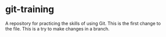# git-training
A repository for practicing the skills of using Git.
This is the first change to the file.
This is a try to make changes in a branch.
